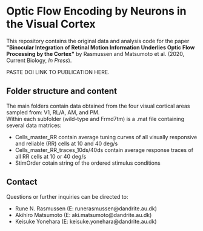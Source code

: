 # Optic Flow Encoding by Neurons in the Visual Cortex

This repository contains the original data and analysis code for the paper <b>"Binocular Integration of Retinal Motion Information Underlies Optic Flow Processing by the Cortex"</b> by Rasmussen and Matsumoto et al. (2020, Current Biology, <i>In Press</i>).

PASTE DOI LINK TO PUBLICATION HERE.
<br> 

Folder structure and content
--------
The main folders contain data obtained from the four visual cortical areas sampled from: V1, RL/A, AM, and PM. 
<br>
Within each subfolder (wild-type and Frmd7tm) is a .mat file containing several data matrices:
<ul>
<li> Cells_master_RR contain average tuning curves of all visually responsive and reliable (RR) cells at 10 and 40 deg/s
<li> Cells_master_RR_traces_10ds/40ds contain average response traces of all RR cells at 10 or 40 deg/s  
<li> StimOrder cotain string of the ordered stimulus conditions   
</ul>

Contact 
--------
Questions or further inquiries can be directed to: 
<ul>
<li>Rune N. Rasmussen (E: runerasmussen@dandrite.au.dk)
<li>Akihiro Matsumoto (E: aki.matsumoto@dandrite.au.dk)
<li>Keisuke Yonehara (E: keisuke.yonehara@dandrite.au.dk)
<ul>
